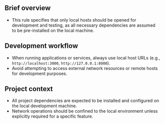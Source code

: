 ## Brief overview
- This rule specifies that only local hosts should be opened for development and testing, as all necessary dependencies are assumed to be pre-installed on the local machine.

## Development workflow
- When running applications or services, always use local host URLs (e.g., `http://localhost:3000`, `http://127.0.0.1:8000`).
- Avoid attempting to access external network resources or remote hosts for development purposes.

## Project context
- All project dependencies are expected to be installed and configured on the local development machine.
- Network operations should be confined to the local environment unless explicitly required for a specific feature.

